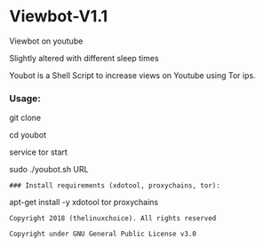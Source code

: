 # Viewbot-V1.1
Viewbot on youtube

Slightly altered with different sleep times

Youbot is a Shell Script to increase views on Youtube using Tor ips.

### Usage:

git clone 

cd youbot

service tor start

sudo ./youbot.sh URL
```
### Install requirements (xdotool, proxychains, tor):

```
apt-get install -y xdotool tor proxychains 
```
Copyright 2018 (thelinuxchoice). All rights reserved

Copyright under GNU General Public License v3.0
